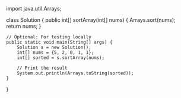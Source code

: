 import java.util.Arrays;

class Solution {
    public int[] sortArray(int[] nums) {
        Arrays.sort(nums);  
        return nums;
    }

    // Optional: For testing locally
    public static void main(String[] args) {
        Solution s = new Solution();
        int[] nums = {5, 2, 0, 1, 1};
        int[] sorted = s.sortArray(nums);

        // Print the result
        System.out.println(Arrays.toString(sorted));
    }
}
